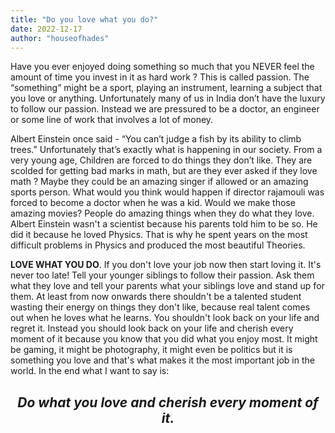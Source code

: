 ```yaml
---
title: "Do you love what you do?"
date: 2022-12-17
author: "houseofhades"
---
```

Have you ever enjoyed doing something so much that you NEVER feel the amount of time you invest in it as hard work ? This is called passion. The “something” might be a sport, playing an instrument, learning a subject that you love or anything. Unfortunately many of us in India don’t have the luxury to follow our passion. Instead we are pressured to be a doctor, an engineer or some line of work that involves a lot of money.

Albert Einstein once said - “You can’t judge a fish by its ability to climb trees.” Unfortunately that’s exactly what is happening in our society. From a very young age, Children are forced to do things they don’t like. They are scolded for getting bad marks in math, but are they ever asked if they love math ? Maybe they could be an amazing singer if allowed or an amazing sports person. What would you think would happen if director rajamouli was forced to become a doctor when he was a kid. Would we make those amazing movies? People do amazing things when they do what they love. Albert Einstein wasn't a scientist because his parents told him to be so. He did it because he loved Physics. That is why he spent years on the most difficult problems in Physics and produced the most beautiful Theories.

<b>LOVE WHAT YOU DO</b>. If you don't love your job now then start loving it. It's never too late! Tell your younger siblings to follow their passion. Ask them what they love and tell your parents what your siblings love and stand up for them. At least from now onwards there shouldn't be a talented student wasting their energy on things they don't like, because real talent comes out when he loves what he learns. You shouldn't look back on your life and regret it. Instead you should look back on your life and cherish every moment of it because you know that you did what you enjoy most. It might be gaming, it might be photography, it might even be politics but it is something you love and that's what makes it the most important job in the world. In the end what I want to say is:

<h2 style="text-align:center;"><i> Do what you love and cherish every moment of it.</i></h2>

